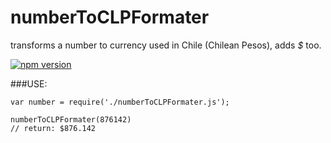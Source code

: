 # numberToCLPFormater
transforms a number to currency used in Chile (Chilean Pesos), adds *$* too.

[![npm version](https://badge.fury.io/js/numbertoclpformater.svg)](https://badge.fury.io/js/numbertoclpformater)

###USE: 

```
var number = require('./numberToCLPFormater.js');

numberToCLPFormater(876142) 
// return: $876.142
```
